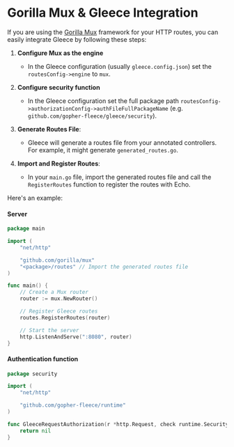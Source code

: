 # Gorilla Mux & Gleece Integration
If you are using the [Gorilla Mux](https://github.com/gorilla/mux) framework for your HTTP routes, you can easily integrate Gleece by following these steps:

1. **Configure Mux as the engine**
   - In the Gleece configuration (usually `gleece.config.json`) set the `routesConfig->engine` to `mux`.

2. **Configure security function**
   - In the Gleece configuration set the full package path `routesConfig->authorizationConfig->authFileFullPackageName` (e.g. `github.com/gopher-fleece/gleece/security`).

3. **Generate Routes File**:  
   - Gleece will generate a routes file from your annotated controllers. For example, it might generate `generated_routes.go`.

4. **Import and Register Routes**:  
   - In your `main.go` file, import the generated routes file and call the `RegisterRoutes` function to register the routes with Echo.


Here's an example:

#### Server
```go
package main

import (
	"net/http"

    "github.com/gorilla/mux"
    "<package>/routes" // Import the generated routes file
)

func main() {
    // Create a Mux router
    router := mux.NewRouter()

    // Register Gleece routes
    routes.RegisterRoutes(router)

    // Start the server
    http.ListenAndServe(":8080", router)
}
```

#### Authentication function
```go
package security

import (
	"net/http"

	"github.com/gopher-fleece/runtime"
)

func GleeceRequestAuthorization(r *http.Request, check runtime.SecurityCheck) *runtime.SecurityError {
	return nil
}
```